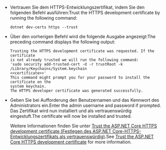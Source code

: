 * <span data-ttu-id="e46d5-101">Vertrauen Sie dem HTTPS-Entwicklungszertifikat, indem Sie den folgenden Befehl ausführen:</span><span class="sxs-lookup"><span data-stu-id="e46d5-101">Trust the HTTPS development certificate by running the following command:</span></span>

    ```dotnetcli
    dotnet dev-certs https --trust
    ```

* <span data-ttu-id="e46d5-102">Über den vorherigen Befehl wird die folgende Ausgabe angezeigt:</span><span class="sxs-lookup"><span data-stu-id="e46d5-102">The preceding command displays the following output:</span></span>

    ```console
    Trusting the HTTPS development certificate was requested. If the certificate 
    is not already trusted we will run the following command:
    'sudo security add-trusted-cert -d -r trustRoot -k /Library/Keychains/System.keychain 
    <<certificate>>'
    This command might prompt you for your password to install the certificate on the 
    system keychain.
    The HTTPS developer certificate was generated successfully.
    ```

* <span data-ttu-id="e46d5-103">Geben Sie bei Aufforderung den Benutzernamen und das Kennwort des Administrators ein.</span><span class="sxs-lookup"><span data-stu-id="e46d5-103">Enter the admin username and password if prompted.</span></span>  <span data-ttu-id="e46d5-104">Das Zertifikat wird nun installiert und als vertrauenswürdig eingestuft.</span><span class="sxs-lookup"><span data-stu-id="e46d5-104">The certificate will now be installed and trusted.</span></span>

    <span data-ttu-id="e46d5-105">Weitere Informationen finden Sie unter [Trust the ASP.NET Core HTTPS development certificate (Festlegen des ASP.NET Core-HTTPS-Entwicklungszertifikats als vertrauenswürdig)](xref:security/enforcing-ssl#trust-the-aspnet-core-https-development-certificate-on-windows-and-macos).</span><span class="sxs-lookup"><span data-stu-id="e46d5-105">See [Trust the ASP.NET Core HTTPS development certificate](xref:security/enforcing-ssl#trust-the-aspnet-core-https-development-certificate-on-windows-and-macos) for more information.</span></span>